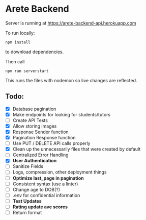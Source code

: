 # Arete Backend

Server is running at https://arete-backend-api.herokuapp.com

To run locally:

```
npm install 
```
to download dependencies.

Then call 
```
npm run serverstart
```
This runs the files with nodemon so live changes are reflected.

## Todo:
- [x] Database pagination
- [x] Make endpoints for looking for students/tutors
- [ ] Create API Tests
- [x] Allow storing images
- [x] Response Sender function
- [x] Pagination Response function
- [ ] Use PUT / DELETE API calls properly
- [x] Clean up the unnecessarily files that were created by default
- [ ] Centralized Error Handling
- [x] **User Authentication**
- [ ] Sanitize Fields
- [ ] Logs, compression, other deployment things
- [ ] **Optimize last_page in pagination**
- [ ] Consistent syntax (use a linter)
- [ ] Change age to DOB(?)
- [ ] .env for confidential information
- [ ] **Test Updates**
- [ ] **Rating update ave scores**
- [ ] Return format
